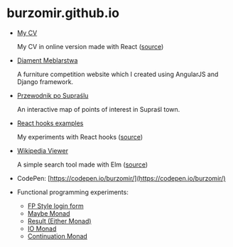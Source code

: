 # burzomir.github.io

- [My CV](https://burzomir.github.io/resume/)

  My CV in online version made with React ([source](https://github.com/burzomir/resume))

- [Diament Meblarstwa](http://www.diamentmeblarstwa.pl)

  A furniture competition website which I created using AngularJS and Django framework.

- [Przewodnik po Supraślu](http://przewodnik.suprasl.pl)

  An interactive map of points of interest in Supraśl town.

- [React hooks examples](https://burzomir.github.io/react-hooks-examples)
  
  My experiments with React hooks ([source](https://github.com/burzomir/react-hooks-examples))

- [Wikipedia Viewer](https://burzomir.github.io/wikipedia-viewer/)
  
  A simple search tool made with Elm ([source](https://github.com/burzomir/wikipedia-viewer))

- CodePen: [https://codepen.io/burzomir/](https://codepen.io/burzomir/)

- Functional programming experiments:

  - [FP Style login form](https://gist.github.com/burzomir/13fc1660131e4e6b7ba866356b16ccdf)
  - [Maybe Monad](https://gist.github.com/burzomir/7144a8efb529bec951a898a808e7565d)
  - [Result (Either Monad)](https://gist.github.com/burzomir/131c9de0aaa66792be90de186976faf0)
  - [IO Monad](https://gist.github.com/burzomir/a9399749326946be6ad0a27a23f003e9)
  - [Continuation Monad](https://gist.github.com/burzomir/e0e6d8db5c1eb3b5c313e18edda78ef4)
